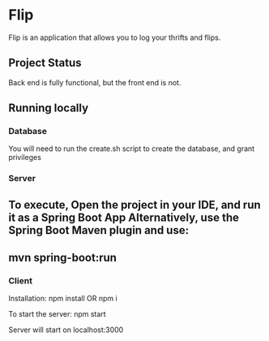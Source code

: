 # Flip

Flip is an application that allows you to log your thrifts and flips. 

## Project Status

Back end is fully functional, but the front end is not.

## Running locally

### Database
You will need to run the create.sh script to create the database, and grant privileges
### Server
To execute,  Open the project in your IDE, and run it as a Spring Boot App
Alternatively, use the Spring Boot Maven plugin and use: 
---
mvn spring-boot:run 
---
### Client

Installation: 
npm install  OR npm i

To start the server:
npm start

Server will start on localhost:3000


